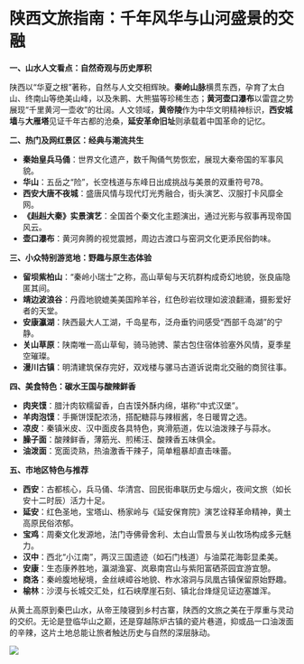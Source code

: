 # 陕西文旅指南：千年风华与山河盛景的交融  

**一、山水人文看点：自然奇观与历史厚积**  

陕西以“华夏之根”著称，自然与人文交相辉映。**秦岭山脉**横贯东西，孕育了太白山、终南山等绝美山峰，以及朱鹮、大熊猫等珍稀生态；**黄河壶口瀑布**以雷霆之势展现“千里黄河一壶收”的壮阔。人文领域，**黄帝陵**作为中华文明精神标识，**西安城墙**与**大雁塔**见证千年古都的沧桑，**延安革命旧址**则承载着中国革命的记忆。  

**二、热门及网红景区：经典与潮流共生**  

* **秦始皇兵马俑**：世界文化遗产，数千陶俑气势恢宏，展现大秦帝国的军事风貌。  
* **华山**：五岳之“险”，长空栈道与东峰日出成挑战与美景的双重符号78。  
* **西安大唐不夜城**：盛唐风情与现代灯光秀融合，街头演艺、汉服打卡风靡全网。  
* **《赳赳大秦》实景演艺**：全国首个秦文化主题演出，通过光影与叙事再现帝国风云。  
* **壶口瀑布**：黄河奔腾的视觉震撼，周边古渡口与窑洞文化更添民俗韵味。  

**三、小众特别游览地：野趣与原生态体验**  

* **留坝紫柏山**：“秦岭小瑞士”之称，高山草甸与天坑群构成奇幻地貌，张良庙隐匿其间。  
* **靖边波浪谷**：丹霞地貌媲美美国羚羊谷，红色砂岩纹理如波浪翻涌，摄影爱好者的天堂。  
* **安康瀛湖**：陕西最大人工湖，千岛星布，泛舟垂钓间感受“西部千岛湖”的宁静。  
* **关山草原**：陕南唯一高山草甸，骑马驰骋、蒙古包住宿体验塞外风情，夏季星空璀璨。  
* **漫川古镇**：明清建筑保存完好，双戏楼与骡马古道诉说南北交融的商贸往事。  

**四、美食特色：碳水王国与酸辣鲜香**  

* **肉夹馍**：腊汁肉软糯留香，白吉馍外酥内绵，堪称“中式汉堡”。  
* **羊肉泡馍**：手撕饼馍配浓汤，搭配糖蒜与辣椒酱，冬日暖胃之选。  
* **凉皮**：秦镇米皮、汉中面皮各具特色，爽滑筋道，佐以油泼辣子与蒜水。  
* **臊子面**：酸辣鲜香，薄筋光、煎稀汪、酸辣香五味俱全。  
* **油泼面**：宽面烫熟，热油激香干辣子，简单粗暴却直击味蕾。  

**五、市地区特色与推荐**  

* **西安**：古都核心，兵马俑、华清宫、回民街串联历史与烟火，夜间文旅（如长安十二时辰）活力十足。  
* **延安**：红色圣地，宝塔山、杨家岭与《延安保育院》演艺诠释革命精神，黄土高原民俗浓郁。  
* **宝鸡**：周秦文化发源地，法门寺佛骨舍利、太白山雪景与关山牧场构成多元魅力。  
* **汉中**：西北“小江南”，两汉三国遗迹（如石门栈道）与油菜花海彰显柔美。  
* **安康**：生态康养胜地，瀛湖渔宴、岚皋南宫山与紫阳富硒茶园宜游宜憩。  
* **商洛**：秦岭腹地秘境，金丝峡嶂谷地貌、柞水溶洞与凤凰古镇保留原始野趣。  
* **榆林**：沙漠与长城交汇处，红石峡摩崖石刻、镇北台烽燧见证边塞雄浑。  

从黄土高原到秦巴山水，从帝王陵寝到乡村古寨，陕西的文旅之美在于厚重与灵动的交织。无论是登临华山之巅，还是穿越陈炉古镇的瓷片巷道，抑或品一口油泼面的辛辣，这片土地总能让旅者触达历史与自然的深层脉动。  

![](http://www.onegreen.net/maps/Upload_maps/201609/2016091906552810.jpg)  

